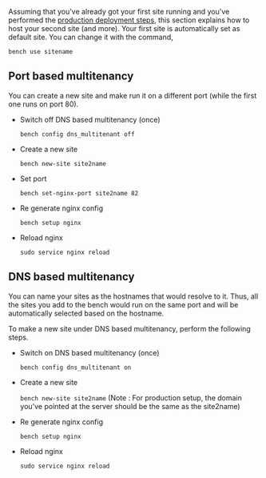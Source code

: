 Assuming that you've already got your first site running and you've performed
the [production deployment steps](setup-production.html), this section explains how to host your second
site (and more). Your first site is automatically set as default site. You can
change it with the command,
	
	bench use sitename




Port based multitenancy
-----------------------

You can create a new site and make run it on a different port (while the first
one runs on port 80).

* Switch off DNS based multitenancy (once)

	`bench config dns_multitenant off`

* Create a new site

	`bench new-site site2name`

* Set port

	`bench set-nginx-port site2name 82`

* Re generate nginx config

	`bench setup nginx`

* Reload nginx

	`sudo service nginx reload`


DNS based multitenancy
----------------------

You can name your sites as the hostnames that would resolve to it. Thus, all the sites you add to the bench would run on the same port and will be automatically selected based on the hostname. 

To make a new site under DNS based multitenancy, perform the following steps.

* Switch on DNS based multitenancy (once)
	
	`bench config dns_multitenant on`

* Create a new site

	`bench new-site site2name`
	(Note : For production setup, the domain you've pointed at the server should be the same as the site2name)

* Re generate nginx config

	`bench setup nginx`

* Reload nginx

	`sudo service nginx reload`
